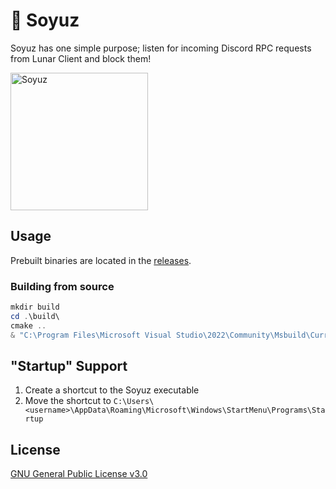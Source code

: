 # 🚀 Soyuz

Soyuz has one simple purpose; listen for incoming Discord RPC requests from
Lunar Client and block them!

<a href="https://github.com/fuwn/soyuz">
 <img
   src="https://www.spacesafetymagazine.com/wp-content/uploads/2014/08/early-soyuz-capsule.gif"
   alt="Soyuz"
   width="220">
</a>

## Usage

Prebuilt binaries are located in the
[releases](https://github.com/Fuwn/soyuz/releases/latest).

### Building from source

```powershell
mkdir build
cd .\build\
cmake ..
& "C:\Program Files\Microsoft Visual Studio\2022\Community\Msbuild\Current\Bin\MSBuild.exe" .\soyuz.sln /property:Configuration=MinSizeRel -m
```

## "Startup" Support

1. Create a shortcut to the Soyuz executable
2. Move the shortcut to
   `C:\Users\<username>\AppData\Roaming\Microsoft\Windows\StartMenu\Programs\Startup`
   
## License

[GNU General Public License v3.0](https://github.com/Fuwn/soyuz/blob/main/LICENSE)
